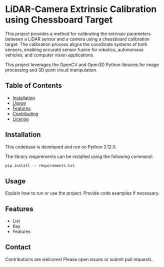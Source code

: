 # LiDAR-Camera Extrinsic Calibration using Chessboard Target

This project provides a method for calibrating the extrinsic parameters between a LiDAR sensor and a camera using a chessboard calibration target. The calibration process aligns the coordinate systems of both sensors, enabling accurate sensor fusion for robotics, autonomous vehicles, and computer vision applications.

This project leverages the OpenCV and Open3D Python libraries for image processing and 3D point cloud manipulation.

## Table of Contents

- [Installation](#installation)
- [Usage](#usage)
- [Features](#features)
- [Contributing](#contributing)
- [License](#license)

## Installation

This codebase is developed and run on Python 3.12.0.

The library requirements can be installed using the following command:
```bash
pip install -r requirements.txt
```

## Usage

Explain how to run or use the project. Provide code examples if necessary.

## Features

- List
- Key
- Features

## Contact

Contributions are welcome! Please open issues or submit pull requests.